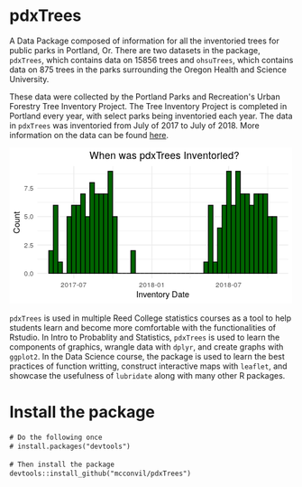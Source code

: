 # pdxTrees

A Data Package composed of information for all the inventoried trees for public parks in Portland, Or. There are two datasets in the package, `pdxTrees`, which contains data on 15856 trees and `ohsuTrees`, which contains data on 875 trees in the parks surrounding the Oregon Health and Science University. 

These data were collected by the Portland Parks and Recreation's Urban Forestry Tree Inventory Project.   The Tree Inventory Project is completed in Portland every year, with select parks being inventoried each year. The data in `pdxTrees` was inventoried from July of 2017 to July of 2018. 
  More information on the data can be found [here](https://www.portlandoregon.gov/parks/article/501565).


![](image/pdx_inv_graph.png)



`pdxTrees` is used in multiple Reed College statistics courses as a tool to help students learn and become more comfortable with the functionalities of Rstudio. In Intro to Probablity and Statistics, `pdxTrees` is used to learn the components of graphics, wrangle data with `dplyr`, and create graphs with `ggplot2`. In the Data Science course, the package is used to learn the best practices of function writting, construct interactive maps with `leaflet`, and showcase the usefulness of `lubridate` along with many other R packages. 






# Install the package

```{r}
# Do the following once
# install.packages("devtools")

# Then install the package
devtools::install_github("mcconvil/pdxTrees")
```
